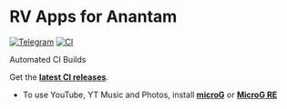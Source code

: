 # RV Apps for Anantam
[![Telegram](https://img.shields.io/badge/Telegram-2CA5E0?style=for-the-badge&logo=telegram&logoColor=white)](https://t.me/RV_Apps)
[![CI](https://github.com/rj1007/RV-Apps-for-Anantam/actions/workflows/ci.yml/badge.svg?event=schedule)](https://github.com/rj1007/RV-Apps-for-Anantam/actions/workflows/ci.yml)

Automated CI Builds  

Get the [**latest CI releases**](https://github.com/rj1007/RV-Apps-for-Anantam/releases/latest).

- To use YouTube, YT Music and Photos, install [**microG**](https://github.com/ReVanced/GmsCore/releases/latest) or [**MicroG RE**](https://github.com/WSTxda/MicroG-RE/releases/latest)

